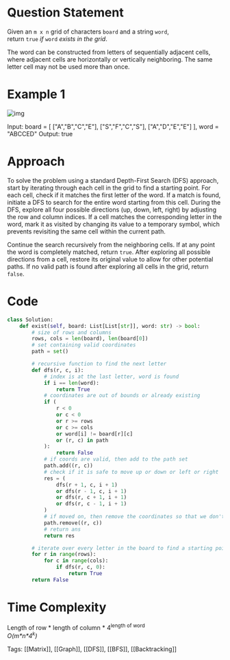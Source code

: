 # Question Statement
Given an `m x n` grid of characters `board` and a string `word`, return `true` _if_ `word` _exists in the grid_.

The word can be constructed from letters of sequentially adjacent cells, where adjacent cells are horizontally or vertically neighboring. The same letter cell may not be used more than once.

# Example 1

 ![img](https://assets.leetcode.com/uploads/2020/11/04/word2.jpg)

Input: board = [ ["A","B","C","E"], ["S","F","C","S"], ["A","D","E","E"] ], word = "ABCCED"
Output: true

# Approach

To solve the problem using a standard Depth-First Search (DFS) approach, start by iterating through each cell in the grid to find a starting point. For each cell, check if it matches the first letter of the word. If a match is found, initiate a DFS to search for the entire word starting from this cell. During the DFS, explore all four possible directions (up, down, left, right) by adjusting the row and column indices. If a cell matches the corresponding letter in the word, mark it as visited by changing its value to a temporary symbol, which prevents revisiting the same cell within the current path.

Continue the search recursively from the neighboring cells. If at any point the word is completely matched, return `true`. After exploring all possible directions from a cell, restore its original value to allow for other potential paths. If no valid path is found after exploring all cells in the grid, return `false`.

# Code

```python
class Solution:
    def exist(self, board: List[List[str]], word: str) -> bool:
        # size of rows and columns
        rows, cols = len(board), len(board[0])
        # set containing valid coordinates
        path = set()

        # recursive function to find the next letter
        def dfs(r, c, i):
            # index is at the last letter, word is found
            if i == len(word):
                return True
            # coordinates are out of bounds or already existing
            if (
                r < 0
                or c < 0
                or r >= rows
                or c >= cols
                or word[i] != board[r][c]
                or (r, c) in path
            ):
                return False
            # if coords are valid, then add to the path set
            path.add((r, c))
            # check if it is safe to move up or down or left or right
            res = (
                dfs(r + 1, c, i + 1)
                or dfs(r - 1, c, i + 1)
                or dfs(r, c + 1, i + 1)
                or dfs(r, c - 1, i + 1)
            )
            # if moved on, then remove the coordinates so that we don't circle back
            path.remove((r, c))
            # return ans
            return res

        # iterate over every letter in the board to find a starting point
        for r in range(rows):
            for c in range(cols):
                if dfs(r, c, 0):
                    return True
        return False
```

# Time Complexity
Length of row \* length of column \* 4<sup>length of word</sup> \
*O(m\*n\*4<sup>k</sup>)*

Tags: [[Matrix]], [[Graph]], [[DFS]], [[BFS]], [[Backtracking]]